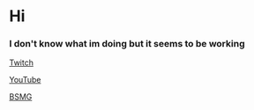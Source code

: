 # Hi

### I don't know what im doing but it seems to be working

[Twitch](https://twitch.tv/asovr)

[YouTube](https://www.youtube.com/channel/UC8-WzCWvZJMYRuuTcChzjJw)

[BSMG](https://discord.gg/beatsabermods)



